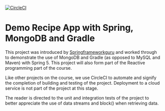 [![CircleCI](https://circleci.com/gh/jfspps/Spring-Mongo-Gradle-Recipe.svg?style=svg)](https://app.circleci.com/pipelines/github/jfspps/Spring-Mongo-Gradle-Recipe)

# Demo Recipe App with Spring, MongoDB and Gradle
This project was introduced by [Springframeworkguru](https://github.com/springframeworkguru/spring5-mongo-recipe-app) 
and worked through to demonstrate the use of MongoDB and Gradle (as opposed to MySQL and Maven) with Spring 5. 
This project will also form part of the Reactive programming part of the course.

Like other projects on the course, we use CircleCI to automate and signify the completion of building and testing 
of the project. Deployment to a cloud service is not part of the project at this stage.

The reader is directed to the unit and integration tests of the project to better appreciate the use of data streams and 
block() when retrieving data.